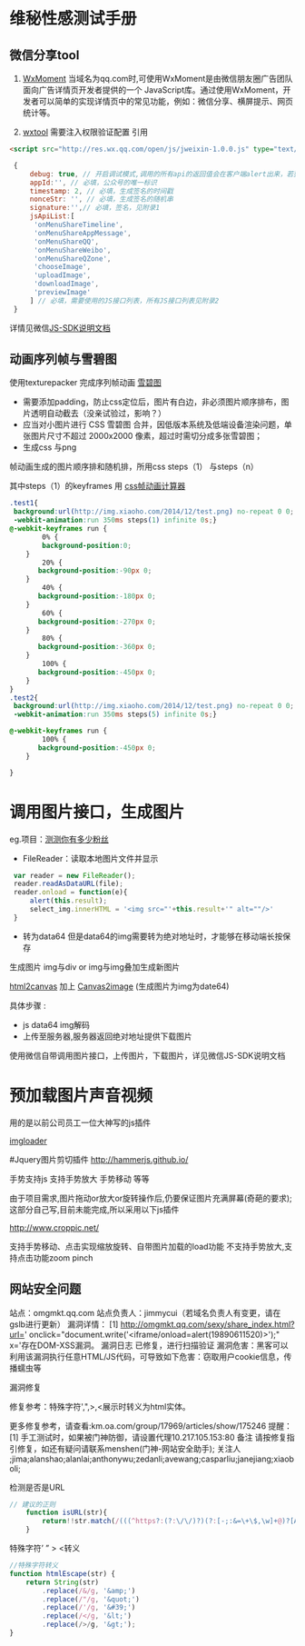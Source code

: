 # 维秘性感测试手册

## 微信分享tool
1. [WxMoment](http://wximg.qq.com/wxp/wxmoment-doc/3.3.html)
当域名为qq.com时,可使用WxMoment是由微信朋友圈广告团队面向广告详情页开发者提供的一个 JavaScript库。通过使用WxMoment，开发者可以简单的实现详情页中的常见功能，例如：微信分享、横屏提示、网页统计等。

2. [wxtool](https://github.com/Sanchez3/MyProject/blob/master/Sexy/wxtool.js)
 需要注入权限验证配置
 引用
 ```html
 <script src="http://res.wx.qq.com/open/js/jweixin-1.0.0.js" type="text/javascript"></script>
 ```
```js
 {
     debug: true, // 开启调试模式,调用的所有api的返回值会在客户端alert出来，若要查看传入的参数，可以在pc端打开，参数信息会通过log打出，仅在pc端时才会打印。
     appId:'', // 必填，公众号的唯一标识
     timestamp: 2, // 必填，生成签名的时间戳
     nonceStr: '', // 必填，生成签名的随机串
     signature:'',// 必填，签名，见附录1
     jsApiList:[
      'onMenuShareTimeline',
      'onMenuShareAppMessage',
      'onMenuShareQQ',
      'onMenuShareWeibo',
      'onMenuShareQZone',
      'chooseImage',
      'uploadImage',
      'downloadImage',
      'previewImage'
     ] // 必填，需要使用的JS接口列表，所有JS接口列表见附录2
 }
 ```
 详情见微信[JS-SDK说明文档](http://mp.weixin.qq.com/wiki/11/74ad127cc054f6b80759c40f77ec03db.html)



## 动画序列帧与雪碧图

使用texturepacker 完成序列帧动画 [雪碧图](https://developer.mozilla.org/zh-CN/docs/Web/Guide/CSS/CSS_Image_Sprites)

- 需要添加padding，防止css定位后，图片有白边，非必须图片顺序排布，图片透明自动截去（没亲试验过，影响？）
- 应当对小图片进行 CSS 雪碧图 合并，因低版本系统及低端设备渲染问题，单张图片尺寸不超过 2000x2000 像素，超过时需切分成多张雪碧图；
- 生成css 与png

帧动画生成的图片顺序排和随机排，所用css  steps（1） 与steps（n）

其中steps（1）的keyframes 用 [css帧动画计算器](http://tid.tenpay.com/labs/css3_keyframes_calculator.html)

```css
.test1{
 background:url(http://img.xiaoho.com/2014/12/test.png) no-repeat 0 0;
 -webkit-animation:run 350ms steps(1) infinite 0s;}
@-webkit-keyframes run {
        0% {
        background-position:0;
    }
        20% {
       background-position:-90px 0;
    }
        40% {
       background-position:-180px 0;
    }
        60% {
       background-position:-270px 0;
    }
        80% {
       background-position:-360px 0;
    }
        100% {
       background-position:-450px 0;
    }
}
.test2{
 background:url(http://img.xiaoho.com/2014/12/test.png) no-repeat 0 0;
 -webkit-animation:run 350ms steps(5) infinite 0s;}

@-webkit-keyframes run {
        100% {
       background-position:-450px 0;
    }

}
```

# 调用图片接口，生成图片

 eg.项目：[测测你有多少粉丝](http://wx.ig28.com/fvalue/maker.html)

 - FileReader：读取本地图片文件并显示
```js
 var reader = new FileReader();
 reader.readAsDataURL(file);
 reader.onload = function(e){
     alert(this.result);
     select_img.innerHTML = '<img src="'+this.result+'" alt=""/>'
 }
 ```

 - 转为data64
 但是data64的img需要转为绝对地址时，才能够在移动端长按保存

 生成图片 img与div or img与img叠加生成新图片

 [html2canvas](https://github.com/niklasvh/html2canvas)  加上 [Canvas2image](https://github.com/devgeeks/Canvas2ImagePlugin)
 (生成图片为img为date64)

 具体步骤 :
 -  js data64 img解码
 -  上传至服务器,服务器返回绝对地址提供下载图片


 使用微信自带调用图片接口，上传图片，下载图片，详见微信JS-SDK说明文档



# 预加载图片声音视频

用的是以前公司员工一位大神写的js插件

[imgloader](https://github.com/wow0218/imgloader)

#Jquery图片剪切插件
http://hammerjs.github.io/

手势支持js 支持手势放大 手势移动 等等

由于项目需求,图片拖动or放大or旋转操作后,仍要保证图片充满屏幕(奇葩的要求);
这部分自己写,目前未能完成,所以采用以下js插件


http://www.croppic.net/

支持手势移动、点击实现缩放旋转、自带图片加载的load功能
不支持手势放大,支持点击功能zoom pinch


## 网站安全问题

站点：omgmkt.qq.com
站点负责人：jimmycui（若域名负责人有变更，请在gslb进行更新）
漏洞详情：
  [1] http://omgmkt.qq.com/sexy/share_index.html?url=' onclick="document.write('<iframe/onload=alert(19890611520)></iframe>');" x='存在DOM-XSS漏洞。    漏洞日志      已修复，进行扫描验证
漏洞危害：黑客可以利用该漏洞执行任意HTML/JS代码，可导致如下危害：窃取用户cookie信息，传播蠕虫等

漏洞修复

修复参考：特殊字符',",>,<展示时转义为html实体。

更多修复参考，请查看:km.oa.com/group/17969/articles/show/175246
提醒：
[1]  手工测试时，如果被门神防御，请设置代理10.217.105.153:80
备注
请按修复指引修复，如还有疑问请联系menshen(门神-网站安全助手);
关注人
;jima;alanshao;alanlai;anthonywu;zedanli;avewang;casparliu;janejiang;xiaoboli;

检测是否是URL
```js
// 建议的正则
    function isURL(str){
        return!!str.match(/(((^https?:(?:\/\/)?)(?:[-;:&=\+\$,\w]+@)?[A-Za-z0-9.-]+|(?:www.|[-;:&=\+\$,\w]+@)[A-Za-z0-9.-]+)((?:\/[\+~%\/.\w-_]*)?\??(?:[-\+=&;%@.\w_]*)#?(?:[\w]*))?)$/g);
    }
```
特殊字符’ ” > <转义
```js
//特殊字符转义
function htmlEscape(str) {
    return String(str)
        .replace(/&/g, '&amp;')
        .replace(/"/g, '&quot;')
        .replace(/'/g, '&#39;')
        .replace(/</g, '&lt;')
        .replace(/>/g, '&gt;');
}
```

